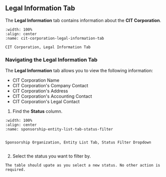


## Legal Information Tab


The **Legal Information** tab contains information about the **CIT Corporation**. 

```{figure} ../../_static/solo_app/CIT_Corporation/legal-information-tab/legal-information-tab.png
:width: 100%
:align: center
:name: cit-corporation-legal-information-tab

CIT Corporation, Legal Information Tab
```


### Navigating the Legal Information Tab

The **Legal Information** tab  allows you to view the following information:

- CIT Corporation Name
- CIT Corporation's Company Contact
- CIT Corporation's Address
- CIT Corporation's Accounting Contact
- CIT Corporation's Legal Contact


1. Find the **Status** column.

```{figure} ../../_static/solo_app/Universal/view-sponsorship-organization/entity-list-tab/sponsorship-entity-list-tab-status-filter.png
:width: 100%
:align: center
:name: sponsorship-entity-list-tab-status-filter


Sponsorship Organization, Entity List Tab, Status Filter Dropdown
    
```



2. Select the status you want to filter by.


```{admonition} Note
The table should upate as you select a new status. No other action is required.
```

